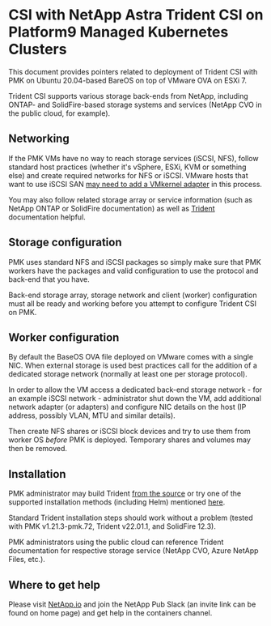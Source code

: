 # CSI with NetApp Astra Trident CSI on Platform9 Managed Kubernetes Clusters

This document provides pointers related to deployment of Trident CSI with PMK on Ubuntu 20.04-based BareOS on top of VMware OVA on ESXi 7.

Trident CSI supports various storage back-ends from NetApp, including ONTAP- and SolidFire-based storage systems and services (NetApp CVO in the public cloud, for example).

## Networking

If the PMK VMs have no way to reach storage services (iSCSI, NFS), follow standard host practices (whether it's vSphere, ESXi, KVM or something else) and create required networks for NFS or iSCSI. VMware hosts that want to use iSCSI SAN [may need to add a VMkernel adapter](https://docs.vmware.com/en/VMware-vSphere/7.0/com.vmware.vsphere.storage.doc/GUID-28C3CFF8-AE86-413F-BB58-3E00C1E3CCB6.html) in this process.

You may also follow related storage array or service information (such as NetApp ONTAP or SolidFire documentation) as well as [Trident](https://docs.netapp.com/us-en/trident/) documentation helpful. 

## Storage configuration

PMK uses standard NFS and iSCSI packages so simply make sure that PMK workers have the packages and valid configuration to use the protocol and back-end that you have.

Back-end storage array, storage network and client (worker) configuration must all be ready and working before you attempt to configure Trident CSI on PMK.

## Worker configuration

By default the BaseOS OVA file deployed on VMware comes with a single NIC. When external storage is used best practices call for the addition of a dedicated storage network (normally at least one per storage protocol).

In order to allow the VM access a dedicated back-end storage network - for an example iSCSI network - administrator shut down the VM, add additional network adapter (or adapters) and configure NIC details on the host (IP address, possibly VLAN, MTU and similar details).

Then create NFS shares or iSCSI block devices and try to use them from worker OS *before* PMK is deployed. Temporary shares and volumes may then be removed.

## Installation

PMK administrator may build Trident [from the source](https://github.com/NetApp/trident/releases) or try one of the supported installation methods (including Helm) mentioned [here](https://docs.netapp.com/us-en/trident/trident-get-started/kubernetes-deploy.html#choose-the-deployment-method).

Standard Trident installation steps should work without a problem (tested with PMK v1.21.3-pmk.72, Trident v22.01.1, and SolidFire 12.3).

PMK administrators using the public cloud can reference Trident documentation for respective storage service (NetApp CVO, Azure NetApp Files, etc.).

## Where to get help

Please visit [NetApp.io](https://netapp.io/) and join the NetApp Pub Slack (an invite link can be found on home page) and get help in the containers channel.
